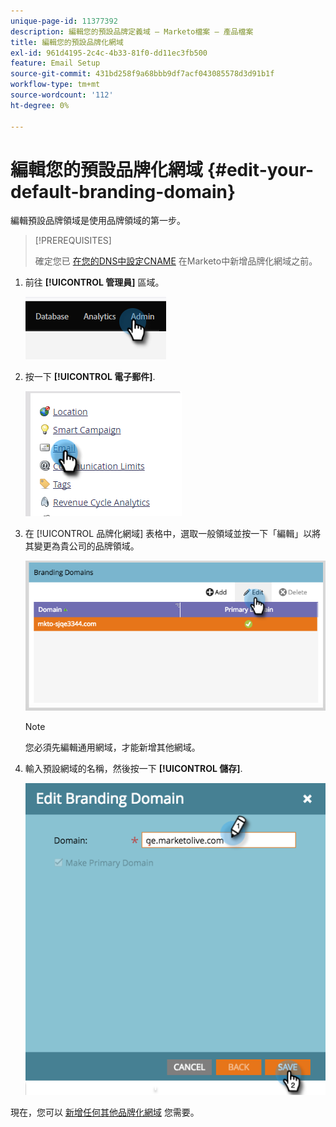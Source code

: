 ```yaml
---
unique-page-id: 11377392
description: 編輯您的預設品牌定義域 — Marketo檔案 — 產品檔案
title: 編輯您的預設品牌化網域
exl-id: 961d4195-2c4c-4b33-81f0-dd11ec3fb500
feature: Email Setup
source-git-commit: 431bd258f9a68bbb9df7acf043085578d3d91b1f
workflow-type: tm+mt
source-wordcount: '112'
ht-degree: 0%

---
```


# 編輯您的預設品牌化網域 {#edit-your-default-branding-domain}

編輯預設品牌領域是使用品牌領域的第一步。

>[!PREREQUISITES]
>
>確定您已 [在您的DNS中設定CNAME](/help/marketo/getting-started/setup/configure-protocols-for-marketo.md) 在Marketo中新增品牌化網域之前。

1. 前往 **[!UICONTROL 管理員]** 區域。

   ![](assets/edit-your-default-branding-domain-1.png)

1. 按一下 **[!UICONTROL 電子郵件]**.

   ![](assets/edit-your-default-branding-domain-2.png)

1. 在 [!UICONTROL 品牌化網域] 表格中，選取一般領域並按一下「編輯」以將其變更為貴公司的品牌領域。

   ![](assets/edit-your-default-branding-domain-3.png)

   >[!NOTE]
   >
   >您必須先編輯通用網域，才能新增其他網域。

1. 輸入預設網域的名稱，然後按一下 **[!UICONTROL 儲存]**.

   ![](assets/edit-your-default-branding-domain-4.png)

現在，您可以 [新增任何其他品牌化網域](/help/marketo/product-docs/administration/email-setup/add-multiple-branding-domains/add-an-additional-branding-domain.md) 您需要。
